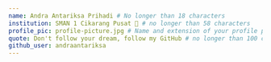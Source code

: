 ```yaml
---
name: Andra Antariksa Prihadi # No longer than 18 characters
institution: SMAN 1 Cikarang Pusat 🚩 # no longer than 58 characters
profile_pic: profile-picture.jpg # Name and extension of your profile picture(ex. mona.png)
quote: Don't follow your dream, follow my GitHub # no longer than 100 characters
github_user: andraantariksa
---
```


